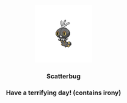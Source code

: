 <p align="center">
    <img src="https://raw.githubusercontent.com/PokeAPI/sprites/master/sprites/pokemon/664.png" width="150" height="150">
</p>
<h3 align="center"> <b>Scatterbug</b></h3>
<h3 align="center">Have a terrifying day! (contains irony)</h3>
